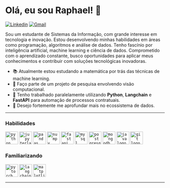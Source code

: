 <!-- Greeting -->
# Olá, eu sou Raphael! :wave:

[![Linkedin](https://img.shields.io/badge/-raphael%20santana-blue?style=flat&logo=Linkedin&logoColor=white)](https://www.linkedin.com/in/raphael-santana-6b626928a)
[![Gmail](https://img.shields.io/badge/-r.laurindo.santanapro@gmail.com-c14438?style=flat&logo=Gmail&logoColor=white)](mailto:r.laurindo.santanapro@gmail.com)

<!-- Introduction -->
Sou um estudante de Sistemas da Informação, com grande interesse em tecnologia e inovação. Estou desenvolvendo minhas habilidades em áreas como programação, algoritmos e análise de dados. Tenho fascínio por inteligência artificial, machine learning e ciência de dados. Comprometido com o aprendizado constante, busco oportunidades para aplicar meus conhecimentos e contribuir com soluções tecnológicas inovadoras.

- 📚 Atualmente estou estudando a matemática por trás das técnicas de machine learning.
- 🔭 Faço parte de um projeto de pesquisa envolvendo visão computacional.
- 🐝 Tenho trabalhado paralelamente utilizando **Python**, **Langchain** e **FastAPI** para automação de processos contratuais.
- 🌱 Desejo fortemente me aprofundar mais no ecossistema de dados.

---

### Habilidades
<code><a href="https://www.python.org/"><img height="40" src="https://upload.wikimedia.org/wikipedia/commons/thumb/c/c3/Python-logo-notext.svg/1200px-Python-logo-notext.svg.png" alt="python logo" /></a></code>
<code><a href="https://jupyter.org/"><img height="40" src="https://upload.wikimedia.org/wikipedia/commons/thumb/3/38/Jupyter_logo.svg/1200px-Jupyter_logo.svg.png" alt="jupyterlab logo" /></a></code>
<code><a href="https://pandas.pydata.org/"><img height="40" src="https://upload.wikimedia.org/wikipedia/commons/e/ed/Pandas_logo.svg" alt="pandas logo" /></a></code>
<code><a href="https://numpy.org/"><img height="40" src="https://upload.wikimedia.org/wikipedia/commons/thumb/3/31/NumPy_logo_2020.svg/1280px-NumPy_logo_2020.svg.png" alt="numpy logo" /></a></code>
<code><a href="https://fastapi.tiangolo.com/"><img height="40" src="https://fastapi.tiangolo.com/img/logo-margin/logo-teal.png" alt="fastapi logo" /></a></code>
<code><a href="https://www.mysql.com/"><img height="40" src="https://upload.wikimedia.org/wikipedia/en/thumb/d/dd/MySQL_logo.svg/800px-MySQL_logo.svg.png" alt="mysql logo" /></a></code>
<code><a href="https://www.postgresql.org/"><img height="40" src="https://upload.wikimedia.org/wikipedia/commons/thumb/2/29/Postgresql_elephant.svg/993px-Postgresql_elephant.svg.png" alt="postgresql logo" /></a></code>
<code><a href="https://www.mongodb.com/"><img height="40" src="https://infinapps.com/wp-content/uploads/2018/10/mongodb-logo.png" alt="mongodb logo" /></a></code>
<code><a href="https://www.java.com/"><img height="40" src="https://www.vectorlogo.zone/logos/java/java-icon.svg" alt="java logo" /></a></code>
<code><a href="https://git-scm.com/"><img height="40" src="https://git-scm.com/images/logos/downloads/Git-Icon-1788C.png" alt="git logo" /></a></code>

### Familiarizando
<code><a href="https://pytorch.org/"><img height="40" src="https://upload.wikimedia.org/wikipedia/commons/thumb/1/10/PyTorch_logo_icon.svg/1200px-PyTorch_logo_icon.svg.png" alt="pytorch logo" /></a></code>
<code><a href="https://python.langchain.com/"><img height="40" src="https://yt3.googleusercontent.com/n2bsKkWvZBm5-QSpSZFZ2xVsXI-iwenuzG5yRVPruFABzLfCfVti45S0PrXlwrVa9TvOF3Wu=s900-c-k-c0x00ffffff-no-rj" alt="langchain logo" /></a></code>
<code><a href="https://matplotlib.org/"><img height="40" src="https://upload.wikimedia.org/wikipedia/commons/8/84/Matplotlib_icon.svg" alt="matplotlib logo" /></a></code>

---
